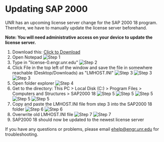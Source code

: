 # Updating SAP 2000

UNR has an upcoming license server change for the SAP 2000 18 program. Therefore, we have to manually update the license server beforehand.

**Note: You will need administrative access on your device to update the license server.**

1. Download this: <a href="/guides/remote/assets/files/LMHOST.INI" download>Click to Download</a> 
2. Open Notepad
![Step 1](/guides/remote/assets/images/SAP2000-1.PNG)
1. Type in "license-0.engr.unr.edu"
![Step 2](/guides/remote/assets/images/SAP2000-2.PNG)
1. Click File in the top left of the window and save the file in somewhere reachable (Desktop/Downloads) as "LMHOST.INI"
![Step 3](/guides/remote/assets/images/SAP2000-3-1.PNG)
![Step 3](/guides/remote/assets/images/SAP2000-3-2.PNG)
![Step 3](/guides/remote/assets/images/SAP2000-3-3.PNG)
1. Open folder explorer
![Step 4](/guides/remote/assets/images/SAP2000-4.PNG)
1. Get to the directory: This PC > Local Disk (C:) > Program Files > Computers and Structures > SAP2000 18
![Step 5](/guides/remote/assets/images/SAP2000-5-1.PNG)
![Step 5](/guides/remote/assets/images/SAP2000-5-2.PNG)
![Step 5](/guides/remote/assets/images/SAP2000-5-3.PNG)
![Step 5](/guides/remote/assets/images/SAP2000-5-4.PNG)
![Step 5](/guides/remote/assets/images/SAP2000-5-5.PNG)
1. Copy and paste the LMHOST.INI file from step 3 into the SAP2000 18 folder
![Step 6](/guides/remote/assets/images/SAP2000-6-1.PNG)
![Step 6](/guides/remote/assets/images/SAP2000-6-2.PNG)
1. Overwrite old LMHOST.INI file
![Step 7](/guides/remote/assets/images/SAP2000-7-1.PNG)
![Step 7](/guides/remote/assets/images/SAP2000-7-2.PNG)
1. SAP2000 18 should now be updated to the newest license server

If you have any questions or problems, please email ehelp@engr.unr.edu for troubleshooting.